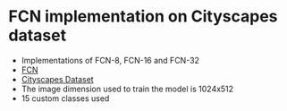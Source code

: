 # FCN implementation on Cityscapes dataset

* Implementations of FCN-8, FCN-16 and FCN-32
* [FCN](https://people.eecs.berkeley.edu/~jonlong/long_shelhamer_fcn.pdf)
* [Cityscapes Dataset](https://www.cityscapes-dataset.com/)
* The image dimension used to train the model is 1024x512
* 15 custom classes used
